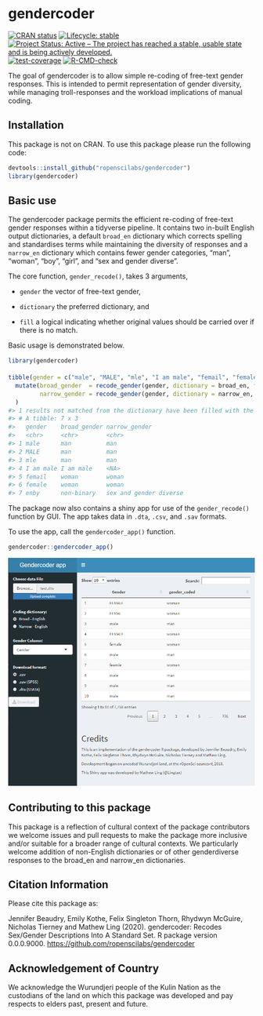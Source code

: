 
<!-- README.md is generated from README.Rmd. Please edit that file -->

# gendercoder

<!-- badges: start -->

[![CRAN
status](https://www.r-pkg.org/badges/version/gendercoder)](https://CRAN.R-project.org/package=gendercoder)
[![Lifecycle:
stable](https://img.shields.io/badge/lifecycle-stable-brightgreen.svg)](https://lifecycle.r-lib.org/articles/stages.html#stable)
[![Project Status: Active – The project has reached a stable, usable
state and is being actively
developed.](https://www.repostatus.org/badges/latest/active.svg)](https://www.repostatus.org/#active)
[![test-coverage](https://github.com/ropenscilabs/gendercoder/workflows/test-coverage/badge.svg)](https://github.com/ropenscilabs/gendercoder/actions)
[![R-CMD-check](https://github.com/ropenscilabs/gendercoder/workflows/R-CMD-check/badge.svg)](https://github.com/ropenscilabs/gendercoder/actions)

<!-- badges: end -->

The goal of gendercoder is to allow simple re-coding of free-text gender
responses. This is intended to permit representation of gender
diversity, while managing troll-responses and the workload implications
of manual coding.

## Installation

This package is not on CRAN. To use this package please run the
following code:

``` r
devtools::install_github("ropenscilabs/gendercoder")
library(gendercoder)
```

## Basic use

The gendercoder package permits the efficient re-coding of free-text
gender responses within a tidyverse pipeline. It contains two in-built
English output dictionaries, a default `broad_en` dictionary which
corrects spelling and standardises terms while maintaining the diversity
of responses and a `narrow_en` dictionary which contains fewer gender
categories, “man”, “woman”, “boy”, “girl”, and “sex and gender diverse”.

The core function, `gender_recode()`, takes 3 arguments,

  - `gender` the vector of free-text gender,

  - `dictionary` the preferred dictionary, and

  - `fill` a logical indicating whether original values should be
    carried over if there is no match.

Basic usage is demonstrated below.

``` r
library(gendercoder)

tibble(gender = c("male", "MALE", "mle", "I am male", "femail", "female", "enby")) %>% 
  mutate(broad_gender  = recode_gender(gender, dictionary = broad_en, fill = TRUE),
         narrow_gender = recode_gender(gender, dictionary = narrow_en, fill = FALSE)
  )
#> 1 results not matched from the dictionary have been filled with the user inputted values
#> # A tibble: 7 x 3
#>   gender    broad_gender narrow_gender         
#>   <chr>     <chr>        <chr>                 
#> 1 male      man          man                   
#> 2 MALE      man          man                   
#> 3 mle       man          man                   
#> 4 I am male I am male    <NA>                  
#> 5 femail    woman        woman                 
#> 6 female    woman        woman                 
#> 7 enby      non-binary   sex and gender diverse
```

The package now also contains a shiny app for use of the
`gender_recode()` function by GUI. The app takes data in `.dta`, `.csv`,
and `.sav` formats.

To use the app, call the `gendercoder_app()` function.

``` r
gendercoder::gendercoder_app()
```

<img src="man/figures/UI.png">

## Contributing to this package

This package is a reflection of cultural context of the package
contributors we welcome issues and pull requests to make the package
more inclusive and/or suitable for a broader range of cultural contexts.
We particularly welcome addition of non-English dictionaries or of other
genderdiverse responses to the broad\_en and narrow\_en dictionaries.

## Citation Information

Please cite this package as:

Jennifer Beaudry, Emily Kothe, Felix Singleton Thorn, Rhydwyn McGuire,
Nicholas Tierney and Mathew Ling (2020). gendercoder: Recodes Sex/Gender
Descriptions Into A Standard Set. R package version 0.0.0.9000.
<https://github.com/ropenscilabs/gendercoder>

## Acknowledgement of Country

We acknowledge the Wurundjeri people of the Kulin Nation as the
custodians of the land on which this package was developed and pay
respects to elders past, present and future.
